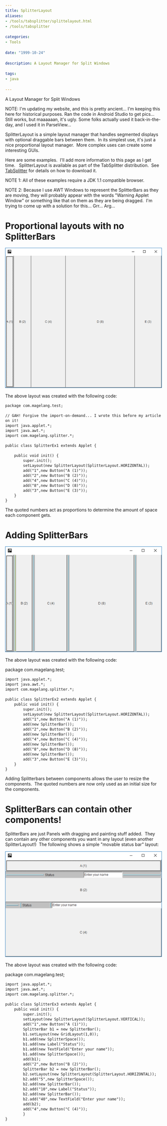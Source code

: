 ```yaml
---
title: SplitterLayout
aliases:
- /tools/tabsplitter/splittelayout.html
- /tools/tabsplitter

categories:
- Tools

date: "1999-10-24"

description: A Layout Manager for Split Windows

tags:
- java

---
```


A Layout Manager for Split Windows

<!--more-->

NOTE: I'm updating my website, and this is pretty ancient... I'm keeping this here for historical purposes. Ran the code in Android Studio to get pics... Still works, but maaaaaan, it's ugly. Some folks actually used it back-in-the-day, and I used it in ParseView...

SplitterLayout is a simple layout manager that handles segmented displays with optional draggable bars between them.  In its simplest use, it's just a nice proportional layout manager.  More complex uses can create some interesting GUIs.

Here are some examples.  I'll add more information to this page as I get time.   SplitterLayout is available as part of the TabSplitter distribution.  See [TabSplitter](index.html) for details on how to download it.

NOTE 1: All of these examples require a JDK 1.1 compatible browser.

NOTE 2: Because I use AWT Windows to represent the SplitterBars as they are moving, they will probably appear with the words "Warning Applet Window" or something like that on them as they are being dragged.  I'm trying to come up with a solution for this... Grr... Arg...

# Proportional layouts with no SplitterBars

![s1.png](s1.png)

The above layout was created with the following code:

	package com.magelang.test;

	// GAH! Forgive the import-on-demand... I wrote this before my article on it!
	import java.applet.*;
	import java.awt.*;
	import com.magelang.splitter.*;

	public class SplitterEx1 extends Applet {

		public void init() {
			super.init();
			setLayout(new SplitterLayout(SplitterLayout.HORIZONTAL));
			add("1",new Button("A (1)"));
			add("2",new Button("B (2)"));
			add("4",new Button("C (4)"));
			add("8",new Button("D (8)"));
			add("3",new Button("E (3)"));
		}
	}  

The quoted numbers act as proportions to determine the amount of space each component gets.

# Adding SplitterBars

![s2.png](s2.png)

The above layout was created with the following code:


package com.magelang.test;

	import java.applet.*;
	import java.awt.*;
	import com.magelang.splitter.*;

	public class SplitterEx2 extends Applet {
		public void init() {
			super.init();
			setLayout(new SplitterLayout(SplitterLayout.HORIZONTAL));
			add("1",new Button("A (1)"));
			add(new SplitterBar());
			add("2",new Button("B (2)"));
			add(new SplitterBar());
			add("4",new Button("C (4)"));
			add(new SplitterBar());
			add("8",new Button("D (8)"));
			add(new SplitterBar());
			add("3",new Button("E (3)"));
		}
	}  

Adding Splitterbars between components allows the user to resize the components.  The quoted numbers are now only used as an initial size for the components.

# SplitterBars can contain other components!

SplitterBars are just Panels with dragging and painting stuff added.  They can contain any other components you want in any layout (even another SplitterLayout!)  The following shows a simple "movable status bar" layout:

![s3.png](s3.png)

The above layout was created with the following code:

package com.magelang.test;

	import java.applet.*;
	import java.awt.*;
	import com.magelang.splitter.*;

	public class SplitterEx3 extends Applet {
		public void init() {
			super.init();
			setLayout(new SplitterLayout(SplitterLayout.VERTICAL));
			add("1",new Button("A (1)"));
			SplitterBar b1 = new SplitterBar();
			b1.setLayout(new GridLayout(1,0));
			b1.add(new SplitterSpace());
			b1.add(new Label("Status"));
			b1.add(new TextField("Enter your name"));
			b1.add(new SplitterSpace());
			add(b1);
			add("2",new Button("B (2)"));
			SplitterBar b2 = new SplitterBar();
			b2.setLayout(new SplitterLayout(SplitterLayout.HORIZONTAL));
			b2.add("5",new SplitterSpace());
			b2.add(new SplitterBar());
			b2.add("10",new Label("Status"));
			b2.add(new SplitterBar());
			b2.add("40",new TextField("Enter your name"));
			add(b2);
			add("4",new Button("C (4)"));
			}
	} 
